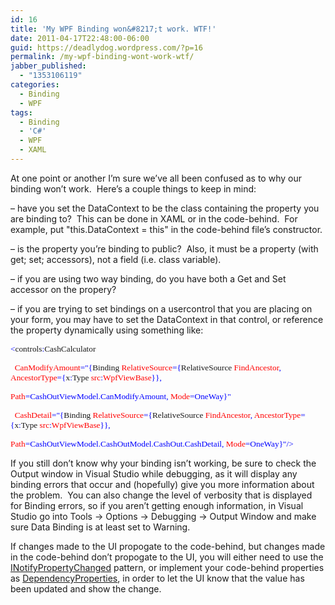 ```yaml
---
id: 16
title: 'My WPF Binding won&#8217;t work. WTF!'
date: 2011-04-17T22:48:00-06:00
guid: https://deadlydog.wordpress.com/?p=16
permalink: /my-wpf-binding-wont-work-wtf/
jabber_published:
  - "1353106119"
categories:
  - Binding
  - WPF
tags:
  - Binding
  - 'C#'
  - WPF
  - XAML
---
```

At one point or another I&#8217;m sure we&#8217;ve all been confused as to why our binding won&#8217;t work.&#160; Here&#8217;s a couple things to keep in mind:

&#8211; have you set the DataContext to be the class containing the property you are binding to?&#160; This can be done in XAML or in the code-behind.&#160; For example, put "this.DataContext = this" in the code-behind file&#8217;s constructor.

&#8211; is the property you&#8217;re binding to public?&#160; Also, it must be a property (with get; set; accessors), not a field (i.e. class variable).

&#8211; if you are using two way binding, do you have both a Get and Set accessor on the propery?

&#8211; if you are trying to set bindings on a usercontrol that you are placing on your form, you may have to set the DataContext in that control, or reference the property dynamically using something like:

<p class="MsoNormal" style="margin-bottom:0;line-height:normal;">
  <span style="font-size:10pt;font-family:consolas;color:blue;"><</span><span style="font-size:10pt;font-family:consolas;">controls<span style="color:blue;">:</span>CashCalculator</span>
</p>

<p class="MsoNormal" style="margin-bottom:0;line-height:normal;">
  <span style="font-size:10pt;font-family:consolas;"><span>&#160; </span><span style="color:red;">CanModifyAmount</span><span style="color:blue;">="{</span>Binding<span style="color:red;"> RelativeSource</span><span style="color:blue;">={</span>RelativeSource<span style="color:red;"> FindAncestor</span><span style="color:blue;">,</span><span style="color:red;"> AncestorType</span><span style="color:blue;">={</span>x<span style="color:blue;">:</span>Type<span style="color:red;"> src</span><span style="color:blue;">:</span><span style="color:red;">WpfViewBase</span><span style="color:blue;">}},</span><span style="color:red;"> </span></span>
</p>

<p class="MsoNormal" style="margin-bottom:0;line-height:normal;">
  <span style="font-size:10pt;font-family:consolas;color:red;">Path</span><span style="font-size:10pt;font-family:consolas;color:blue;">=CashOutViewModel.CanModifyAmount,</span><span style="font-size:10pt;font-family:consolas;color:red;"> Mode</span><span style="font-size:10pt;font-family:consolas;color:blue;">=OneWay}"</span>
</p>

<p class="MsoNormal" style="margin-bottom:0;line-height:normal;">
  <span style="font-size:10pt;font-family:consolas;"><span>&#160; </span><span style="color:red;">CashDetail</span><span style="color:blue;">="{</span>Binding<span style="color:red;"> RelativeSource</span><span style="color:blue;">={</span>RelativeSource<span style="color:red;"> FindAncestor</span><span style="color:blue;">,</span><span style="color:red;"> AncestorType</span><span style="color:blue;">={</span>x<span style="color:blue;">:</span>Type<span style="color:red;"> src</span><span style="color:blue;">:</span><span style="color:red;">WpfViewBase</span><span style="color:blue;">}},</span><span style="color:red;"> </span></span>
</p>

<p class="MsoNormal" style="margin-bottom:0;line-height:normal;">
  <span style="font-size:10pt;font-family:consolas;color:red;">Path</span><span style="font-size:10pt;font-family:consolas;color:blue;">=CashOutViewModel.CashOutModel.CashOut.CashDetail,</span><span style="font-size:10pt;font-family:consolas;color:red;"> Mode</span><span style="font-size:10pt;font-family:consolas;color:blue;">=OneWay}"/></span>
</p>

If you still don&#8217;t know why your binding isn&#8217;t working, be sure to check the Output window in Visual Studio while debugging, as it will display any binding errors that occur and (hopefully) give you more information about the problem.&#160; You can also change the level of verbosity that is displayed for Binding errors, so if you aren&#8217;t getting enough information, in Visual Studio go into Tools -> Options -> Debugging -> Output Window and make sure Data Binding is at least set to Warning.

If changes made to the UI propogate to the code-behind, but changes made in the code-behind don&#8217;t propogate to the UI, you will either need to use the [INotifyPropertyChanged](http://msdn.microsoft.com/en-us/library/system.componentmodel.inotifypropertychanged.aspx#Y228) pattern, or implement your code-behind properties as [DependencyProperties](http://msdn.microsoft.com/en-us/library/ms752914.aspx), in order to let the UI know that the value has been updated and show the change.

